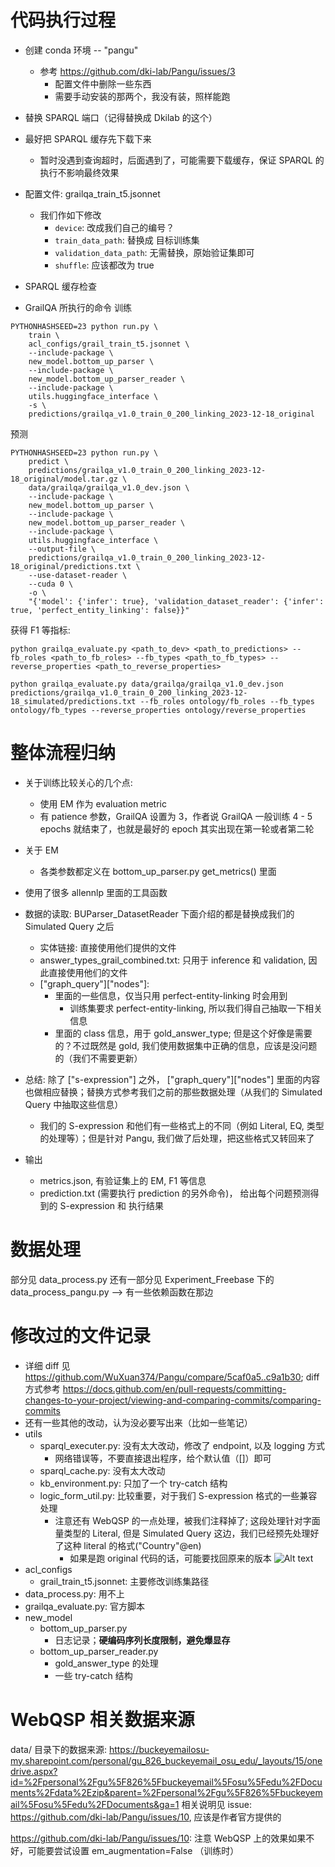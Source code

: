 # 代码执行过程
- 创建 conda 环境 -- "pangu"
    - 参考 https://github.com/dki-lab/Pangu/issues/3
        - 配置文件中删除一些东西
        - 需要手动安装的那两个，我没有装，照样能跑
- 替换 SPARQL 端口（记得替换成 Dkilab 的这个）
- 最好把 SPARQL 缓存先下载下来
    - 暂时没遇到查询超时，后面遇到了，可能需要下载缓存，保证 SPARQL 的执行不影响最终效果

- 配置文件: grailqa_train_t5.jsonnet
    - 我们作如下修改
        - `device`: 改成我们自己的编号？
        - `train_data_path`: 替换成 目标训练集
        - `validation_data_path`: 无需替换，原始验证集即可
        - `shuffle`: 应该都改为 true
- SPARQL 缓存检查
- GrailQA 所执行的命令
训练
```shell
PYTHONHASHSEED=23 python run.py \
    train \
    acl_configs/grail_train_t5.jsonnet \
    --include-package \
    new_model.bottom_up_parser \
    --include-package \
    new_model.bottom_up_parser_reader \
    --include-package \
    utils.huggingface_interface \
    -s \
    predictions/grailqa_v1.0_train_0_200_linking_2023-12-18_original
```
预测
```shell
PYTHONHASHSEED=23 python run.py \
    predict \
    predictions/grailqa_v1.0_train_0_200_linking_2023-12-18_original/model.tar.gz \
    data/grailqa/grailqa_v1.0_dev.json \
    --include-package \
    new_model.bottom_up_parser \
    --include-package \
    new_model.bottom_up_parser_reader \
    --include-package \
    utils.huggingface_interface \
    --output-file \
    predictions/grailqa_v1.0_train_0_200_linking_2023-12-18_original/predictions.txt \
    --use-dataset-reader \
    --cuda 0 \
    -o \
    "{'model': {'infer': true}, 'validation_dataset_reader': {'infer': true, 'perfect_entity_linking': false}}"
```

获得 F1 等指标:
```
python grailqa_evaluate.py <path_to_dev> <path_to_predictions> --fb_roles <path_to_fb_roles> --fb_types <path_to_fb_types> --reverse_properties <path_to_reverse_properties>

python grailqa_evaluate.py data/grailqa/grailqa_v1.0_dev.json predictions/grailqa_v1.0_train_0_200_linking_2023-12-18_simulated/predictions.txt --fb_roles ontology/fb_roles --fb_types ontology/fb_types --reverse_properties ontology/reverse_properties
```

# 整体流程归纳
- 关于训练比较关心的几个点:
    - 使用 EM 作为 evaluation metric
    - 有 patience 参数，GrailQA 设置为 3，作者说 GrailQA 一般训练 4 - 5 epochs 就结束了，也就是最好的 epoch 其实出现在第一轮或者第二轮
- 关于 EM
    - 各类参数都定义在 bottom_up_parser.py get_metrics() 里面
- 使用了很多 allennlp 里面的工具函数

- 数据的读取: BUParser_DatasetReader
下面介绍的都是替换成我们的 Simulated Query 之后
    - 实体链接: 直接使用他们提供的文件
    - answer_types_grail_combined.txt: 只用于 inference 和 validation, 因此直接使用他们的文件
    - ["graph_query"]["nodes"]: 
        - 里面的一些信息，仅当只用 perfect-entity-linking 时会用到
            - 训练集要求 perfect-entity-linking, 所以我们得自己抽取一下相关信息
        - 里面的 class 信息，用于 gold_answer_type; 但是这个好像是需要的？不过既然是 gold, 我们使用数据集中正确的信息，应该是没问题的（我们不需要更新）

- 总结: 除了 ["s-expression"] 之外， ["graph_query"]["nodes"] 里面的内容也做相应替换；替换方式参考我们之前的那些数据处理（从我们的 Simulated Query 中抽取这些信息）
    - 我们的 S-expression 和他们有一些格式上的不同（例如 Literal, EQ, 类型的处理等）；但是针对 Pangu, 我们做了后处理，把这些格式又转回来了

- 输出
    - metrics.json, 有验证集上的 EM, F1 等信息
    - prediction.txt (需要执行 prediction 的另外命令)， 给出每个问题预测得到的 S-expression 和 执行结果

# 数据处理
部分见 data_process.py
还有一部分见 Experiment_Freebase 下的 data_process_pangu.py --> 有一些依赖函数在那边

# 修改过的文件记录
- 详细 diff 见 https://github.com/WuXuan374/Pangu/compare/5caf0a5..c9a1b30; diff 方式参考 https://docs.github.com/en/pull-requests/committing-changes-to-your-project/viewing-and-comparing-commits/comparing-commits
- 还有一些其他的改动，认为没必要写出来（比如一些笔记）
- utils
    - sparql_executer.py: 没有太大改动，修改了 endpoint, 以及 logging 方式
        - 网络错误等，不要直接退出程序，给个默认值（[]）即可
    - sparql_cache.py: 没有太大改动
    - kb_environment.py: 只加了一个 try-catch 结构
    - logic_form_util.py: 比较重要，对于我们 S-expression 格式的一些兼容处理
        - 注意还有 WebQSP 的一点处理，被我们注释掉了; 这段处理针对字面量类型的 Literal, 但是 Simulated Query 这边，我们已经预先处理好了这种 literal 的格式("Country"@en)
            - 如果是跑 original 代码的话，可能要找回原来的版本
![Alt text](img/image.png)
- acl_configs
    - grail_train_t5.jsonnet: 主要修改训练集路径
- data_process.py: 用不上
- grailqa_evaluate.py: 官方脚本
- new_model
    - bottom_up_parser.py
        - 日志记录；**硬编码序列长度限制，避免爆显存**
    - bottom_up_parser_reader.py
        - gold_answer_type 的处理
        - 一些 try-catch 结构

# WebQSP 相关数据来源
data/ 目录下的数据来源: https://buckeyemailosu-my.sharepoint.com/personal/gu_826_buckeyemail_osu_edu/_layouts/15/onedrive.aspx?id=%2Fpersonal%2Fgu%5F826%5Fbuckeyemail%5Fosu%5Fedu%2FDocuments%2Fdata%2Ezip&parent=%2Fpersonal%2Fgu%5F826%5Fbuckeyemail%5Fosu%5Fedu%2FDocuments&ga=1
相关说明见 issue: https://github.com/dki-lab/Pangu/issues/10, 应该是作者官方提供的

https://github.com/dki-lab/Pangu/issues/10: 注意 WebQSP 上的效果如果不好，可能要尝试设置 em_augmentation=False （训练时）